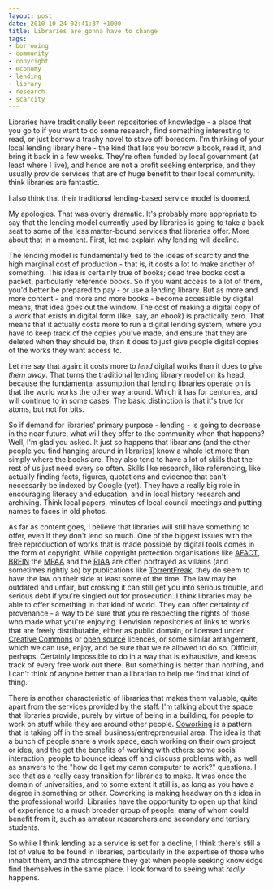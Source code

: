 ```yaml
--- 
layout: post
date: 2010-10-24 02:41:37 +1000
title: Libraries are gonna have to change
tags: 
- borrowing
- community
- copyright
- economy
- lending
- library
- research
- scarcity
---
```

  <p>Libraries have traditionally been repositories of knowledge - a place that you go to if you want to do some research, find something interesting to read, or just borrow a trashy novel to stave off boredom. I'm thinking of your local lending library here - the kind that lets you borrow a book, read it, and bring it back in a few weeks. They're often funded by local government (at least where I live), and hence are not a profit seeking enterprise, and they usually provide services that are of huge benefit to their local community. I think libraries are fantastic.</p>
  
  
  
  <p>I also think that their traditional lending-based service model is doomed.</p>
  
  
  
  <p>My apologies. That was overly dramatic. It's probably more appropriate to say that the lending model currently used by libraries is going to take a back seat to some of the less matter-bound services that libraries offer. More about that in a moment. First, let me explain why lending will decline.</p>
  
  
  
  <p>The lending model is fundamentally tied to the ideas of scarcity and the high marginal cost of production - that is, it costs a lot to make another of something. This idea is certainly true of books; dead tree books cost a packet, particularly reference books. So if you want access to a lot of them, you'd better be prepared to pay - or use a lending library. But as more and more content - and more and more books - become accessible by digital means, that idea goes out the window. The cost of making a digital copy of a work that exists in digital form (like, say, an ebook) is practically zero. That means that it actually costs more to run a digital lending system, where you have to keep track of the copies you've made, and ensure that they are deleted when they should be, than it does to just give people digital copies of the works they want access to.</p>
  
  
  
  <p>Let me say that again: it costs more to <em>lend</em> digital works than it does to <em>give them away</em>. That turns the traditional lending library model on its head, because the fundamental assumption that lending libraries operate on is that the world works the other way around. Which it has for centuries, and will continue to in some cases. The basic distinction is that it's true for atoms, but not for bits.</p>
  
  
  
  <p>So if demand for libraries' primary purpose - lending - is going to decrease in the near future, what will they offer to the community when that happens? Well, I'm glad you asked. It just so happens that librarians (and the other people you find hanging around in libraries) know a whole lot more than simply where the books are. They also tend to have a lot of skills that the rest of us just need every so often. Skills like research, like referencing, like actually finding facts, figures, quotations and evidence that can't necessarily be indexed by Google (yet). They have a really big role in encouraging literacy and education, and in local history research and archiving. Think local papers, minutes of local council meetings and putting names to faces in old photos.</p>
  
  
  
  <p>As far as content goes, I believe that libraries will still have something to offer, even if they don't lend so much. One of the biggest issues with the free reproduction of works that is made possible by digital tools comes in the form of copyright. While copyright protection organisations like <a href="http://afact.org.au">AFACT</a>, <a href="http://www.anti-piracy.nl/english/english.asp">BREIN</a> the <a href="http://mpaa.org/">MPAA</a> and the <a href="http://www.riaa.com">RIAA</a> are often portrayed as villains (and sometimes rightly so) by publications like <a href="http://torrentfreak.com/">TorrentFreak</a>, they do seem to have the law on their side at least some of the time. The law may be outdated and unfair, but crossing it can still get you into serious trouble, and serious debt if you're singled out for prosecution. I think libraries may be able to offer something in that kind of world. They can offer certainty of provenance - a way to be sure that you're respecting the rights of those who made what you're enjoying. I envision repositories of links to works that are freely distributable, either as public domain, or licensed under <a href="http://http://creativecommons.org/about/licenses/">Creative Commons</a> or <a href="http://en.wikipedia.org/wiki/Open-source_license">open source</a> licences, or some similar arrangement, which we can use, enjoy, and be sure that we're allowed to do so. Difficult, perhaps. Certainly impossible to do in a way that is exhaustive, and keeps track of every free work out there. But something is better than nothing, and I can't think of anyone better than a librarian to help me find that kind of thing.</p>
  
  
  
  <p>There is another characteristic of libraries that makes them valuable, quite apart from the services provided by the staff. I'm talking about the space that libraries provide, purely by virtue of being in a building, for people to work on stuff while they are around other people. <a href="http://en.wikipedia.org/wiki/Coworking">Coworking</a> is a pattern that is taking off in the small business/entrepreneurial area. The idea is that a bunch of people share a work space, each working on their own project or idea, and the get the benefits of working with others: some social interaction, people to bounce ideas off and discuss problems with, as well as answers to the "how do I get my damn computer to work?" questions. I see that as a really easy transition for libraries to make. It was once the domain of universities, and to some extent it still is, as long as you have a degree in something or other. Coworking is making headway on this idea in the professional world. Libraries have the opportunity to open up that kind of experience to a much broader group of people, many of whom could benefit from it, such as amateur researchers and secondary and tertiary students.</p>
  
  
  
  <p>So while I think lending as a service is set for a decline, I think there's still a lot of value to be found in libraries, particularly in the expertise of those who inhabit them, and the atmosphere they get when people seeking knowledge find themselves in the same place. I look forward to seeing what <em>really</em> happens.</p>
